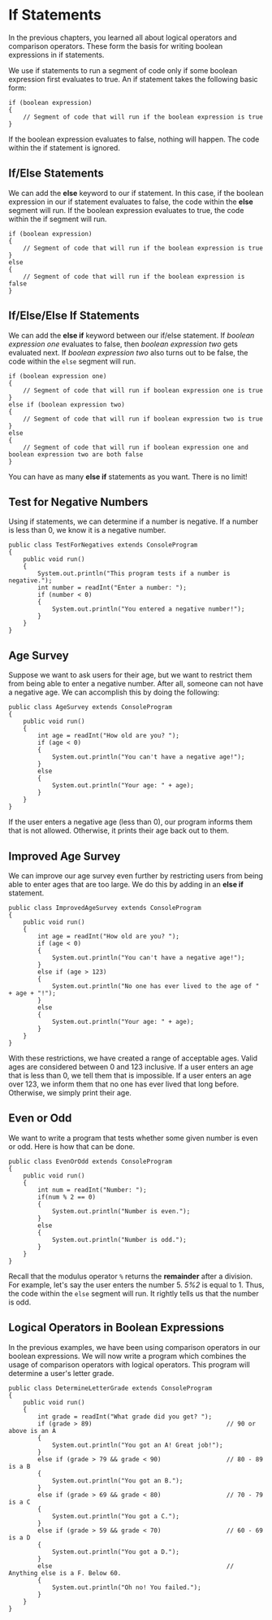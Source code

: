 # If Statements

In the previous chapters, you learned all about logical operators and comparison operators. These form the basis for writing boolean expressions in if statements.

We use if statements to run a segment of code only if some boolean expression first evaluates to true. An if statement takes the following basic form:

```
if (boolean expression) 
{
    // Segment of code that will run if the boolean expression is true
}
```

If the boolean expression evaluates to false, nothing will happen. The code within the if statement is ignored. 

## If/Else Statements

We can add the **else** keyword to our if statement. In this case, if the boolean expression in our if statement evaluates to false, the code within the **else** segment will run. If the boolean expression evaluates to true, the code within the if segment will run.

```
if (boolean expression) 
{
    // Segment of code that will run if the boolean expression is true
} 
else 
{
    // Segment of code that will run if the boolean expression is false
}
```

## If/Else/Else If Statements

We can add the **else if** keyword between our if/else statement. If *boolean expression one* evaluates to false, then *boolean expression two* gets evaluated next. If *boolean expression two* also turns out to be false, the code within the `else` segment will run.

```
if (boolean expression one) 
{
    // Segment of code that will run if boolean expression one is true
} 
else if (boolean expression two)
{
    // Segment of code that will run if boolean expression two is true
}
else 
{
    // Segment of code that will run if boolean expression one and boolean expression two are both false
}
```

You can have as many **else if** statements as you want. There is no limit!

## Test for Negative Numbers

Using if statements, we can determine if a number is negative. If a number is less than 0, we know it is a negative number.

```
public class TestForNegatives extends ConsoleProgram
{
    public void run()
    {
        System.out.println("This program tests if a number is negative.");
        int number = readInt("Enter a number: ");
        if (number < 0) 
        {
            System.out.println("You entered a negative number!");
        }
    }
}

```


## Age Survey

Suppose we want to ask users for their age, but we want to restrict them from being able to enter a negative number. After all, someone can not have a negative age. We can accomplish this by doing the following:

```
public class AgeSurvey extends ConsoleProgram
{
    public void run()
    {
        int age = readInt("How old are you? ");
        if (age < 0) 
        {
            System.out.println("You can't have a negative age!");
        }
        else
        {
            System.out.println("Your age: " + age);   
        }
    }
}
```

If the user enters a negative age (less than 0), our program informs them that is not allowed. Otherwise, it prints their age back out to them.

## Improved Age Survey

We can improve our age survey even further by restricting users from being able to enter ages that are too large. We do this by adding in an **else if** statement.

```
public class ImprovedAgeSurvey extends ConsoleProgram
{
    public void run()
    {
        int age = readInt("How old are you? ");
        if (age < 0) 
        {
            System.out.println("You can't have a negative age!");
        }
        else if (age > 123)
        {
            System.out.println("No one has ever lived to the age of " + age + "!");
        }
        else
        {
            System.out.println("Your age: " + age);   
        }
    }
}
```

With these restrictions, we have created a range of acceptable ages. Valid ages are considered between 0 and 123 inclusive. If a user enters an age that is less than 0, we tell them that is impossible. If a user enters an age over 123, we inform them that no one has ever lived that long before. Otherwise, we simply print their age.


## Even or Odd

We want to write a program that tests whether some given number is even or odd. Here is how that can be done.

```
public class EvenOrOdd extends ConsoleProgram
{
    public void run()
    {
        int num = readInt("Number: ");
        if(num % 2 == 0)
        {
        	System.out.println("Number is even.");
        }
        else
        {
        	System.out.println("Number is odd.");
        }
    }
}
```

Recall that the modulus operator `%` returns the **remainder** after a division. For example, let's say the user enters the number 5. *5%2* is equal to 1. Thus, the code within the `else` segment will run. It rightly tells us that the number is odd.

## Logical Operators in Boolean Expressions

In the previous examples, we have been using comparison operators in our boolean expressions. We will now write a program which combines the usage of comparison operators with logical operators. This program will determine a user's letter grade.

```
public class DetermineLetterGrade extends ConsoleProgram
{
    public void run()
    {
        int grade = readInt("What grade did you get? ");
        if (grade > 89)                                     // 90 or above is an A
        {
            System.out.println("You got an A! Great job!");
        } 
        else if (grade > 79 && grade < 90)                  // 80 - 89 is a B
        {
            System.out.println("You got an B.");
        }
        else if (grade > 69 && grade < 80)                  // 70 - 79 is a C
        {
            System.out.println("You got a C.");
        }
        else if (grade > 59 && grade < 70)                  // 60 - 69 is a D
        {
            System.out.println("You got a D.");
        }
        else                                                // Anything else is a F. Below 60.
        {
            System.out.println("Oh no! You failed.");
        }
    }
}
```
